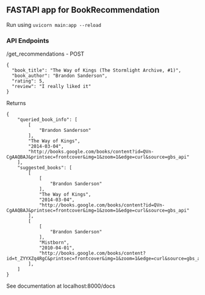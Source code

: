 ## FASTAPI app for BookRecommendation

Run using `uvicorn main:app --reload`

### API Endpoints
/get_recommendations - POST
```
{
  "book_title": "The Way of Kings (The Stormlight Archive, #1)",
  "book_author": "Brandon Sanderson",
  "rating": 5,
  "review": "I really liked it"
}
```

Returns

```
{
    "queried_book_info": [
        [
            "Brandon Sanderson"
        ],
        "The Way of Kings",
        "2014-03-04",
        "http://books.google.com/books/content?id=QVn-CgAAQBAJ&printsec=frontcover&img=1&zoom=1&edge=curl&source=gbs_api"
    ],
    "suggested_books": [
        [
            [
                "Brandon Sanderson"
            ],
            "The Way of Kings",
            "2014-03-04",
            "http://books.google.com/books/content?id=QVn-CgAAQBAJ&printsec=frontcover&img=1&zoom=1&edge=curl&source=gbs_api"
        ],
        [
            [
                "Brandon Sanderson"
            ],
            "Mistborn",
            "2010-04-01",
            "http://books.google.com/books/content?id=t_ZYYXZq4RgC&printsec=frontcover&img=1&zoom=1&edge=curl&source=gbs_api"
        ],
    ]
}
```

See documentation at localhost:8000/docs
